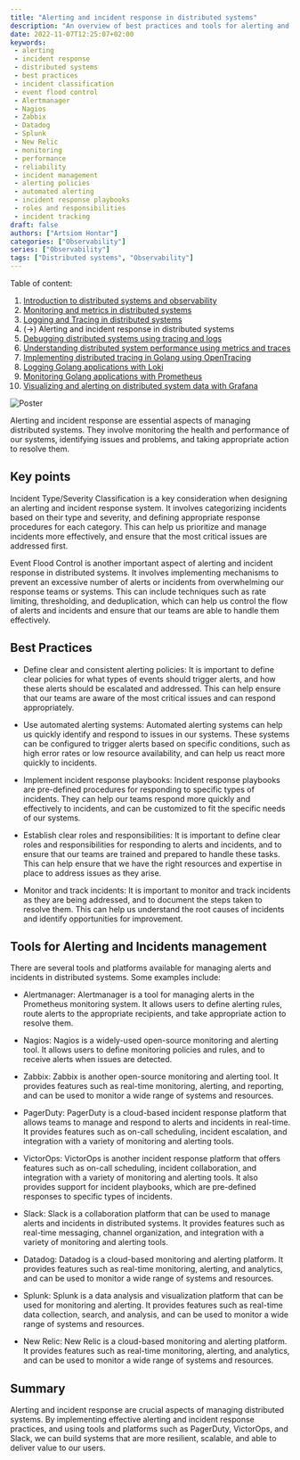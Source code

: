 ```yaml
---
title: "Alerting and incident response in distributed systems"
description: "An overview of best practices and tools for alerting and incident response in distributed systems"
date: 2022-11-07T12:25:07+02:00
keywords:
 - alerting
 - incident response
 - distributed systems
 - best practices
 - incident classification
 - event flood control
 - Alertmanager
 - Nagios
 - Zabbix
 - Datadog
 - Splunk
 - New Relic
 - monitoring
 - performance
 - reliability
 - incident management
 - alerting policies
 - automated alerting
 - incident response playbooks
 - roles and responsibilities
 - incident tracking
draft: false
authors: ["Artsiom Hontar"]
categories: ["Observability"]
series: ["Observability"]
tags: ["Distributed systems", "Observability"]
---
```


Table of content:
1. [Introduction to distributed systems and observability](/learnings/observability/intro-to-distributed-observability/)
2. [Monitoring and metrics in distributed systems](/learnings/observability/monitoring-in-distributed-system/)
3. [Logging and Tracing in distributed systems](/learnings/observability/logging-and-tracking-in-distributed-system/)
4. (->) Alerting and incident response in distributed systems
6. [Debugging distributed systems using tracing and logs](/learnings/observability/debugging-distributed-system)
7. [Understanding distributed system performance using metrics and traces](/learnings/observability/understanding-performance-in-distributed-system/)
8. [Implementing distributed tracing in Golang using OpenTracing](/learnings/observability/implementing-distributed-tracing/)
9. [Logging Golang applications with Loki](/learnings/observability/logging-golang-with-loki/)
10. [Monitoring Golang applications with Prometheus](/learnings/observability/monitoring-golang-with-prometheus/)
11. [Visualizing and alerting on distributed system data with Grafana](/learnings/observability/vizualize-and-alerting-with-grafana/)

![Poster](/learnings/observability/alerting-and-incidents-in-distributed-system/poster.jpg)

Alerting and incident response are essential aspects of managing distributed systems. They involve monitoring the health and performance of our systems, identifying issues and problems, and taking appropriate action to resolve them.

## Key points
Incident Type/Severity Classification is a key consideration when designing an alerting and incident response system. It involves categorizing incidents based on their type and severity, and defining appropriate response procedures for each category. This can help us prioritize and manage incidents more effectively, and ensure that the most critical issues are addressed first.

Event Flood Control is another important aspect of alerting and incident response in distributed systems. It involves implementing mechanisms to prevent an excessive number of alerts or incidents from overwhelming our response teams or systems. This can include techniques such as rate limiting, thresholding, and deduplication, which can help us control the flow of alerts and incidents and ensure that our teams are able to handle them effectively.

## Best Practices

- Define clear and consistent alerting policies: It is important to define clear policies for what types of events should trigger alerts, and how these alerts should be escalated and addressed. This can help ensure that our teams are aware of the most critical issues and can respond appropriately.

- Use automated alerting systems: Automated alerting systems can help us quickly identify and respond to issues in our systems. These systems can be configured to trigger alerts based on specific conditions, such as high error rates or low resource availability, and can help us react more quickly to incidents.

- Implement incident response playbooks: Incident response playbooks are pre-defined procedures for responding to specific types of incidents. They can help our teams respond more quickly and effectively to incidents, and can be customized to fit the specific needs of our systems.

- Establish clear roles and responsibilities: It is important to define clear roles and responsibilities for responding to alerts and incidents, and to ensure that our teams are trained and prepared to handle these tasks. This can help ensure that we have the right resources and expertise in place to address issues as they arise.

- Monitor and track incidents: It is important to monitor and track incidents as they are being addressed, and to document the steps taken to resolve them. This can help us understand the root causes of incidents and identify opportunities for improvement.

## Tools for Alerting and Incidents management
There are several tools and platforms available for managing alerts and incidents in distributed systems. Some examples include:

- Alertmanager: Alertmanager is a tool for managing alerts in the Prometheus monitoring system. It allows users to define alerting rules, route alerts to the appropriate recipients, and take appropriate action to resolve them.

- Nagios: Nagios is a widely-used open-source monitoring and alerting tool. It allows users to define monitoring policies and rules, and to receive alerts when issues are detected.

- Zabbix: Zabbix is another open-source monitoring and alerting tool. It provides features such as real-time monitoring, alerting, and reporting, and can be used to monitor a wide range of systems and resources.

- PagerDuty: PagerDuty is a cloud-based incident response platform that allows teams to manage and respond to alerts and incidents in real-time. It provides features such as on-call scheduling, incident escalation, and integration with a variety of monitoring and alerting tools.

- VictorOps: VictorOps is another incident response platform that offers features such as on-call scheduling, incident collaboration, and integration with a variety of monitoring and alerting tools. It also provides support for incident playbooks, which are pre-defined responses to specific types of incidents.

- Slack: Slack is a collaboration platform that can be used to manage alerts and incidents in distributed systems. It provides features such as real-time messaging, channel organization, and integration with a variety of monitoring and alerting tools.

- Datadog: Datadog is a cloud-based monitoring and alerting platform. It provides features such as real-time monitoring, alerting, and analytics, and can be used to monitor a wide range of systems and resources.

- Splunk: Splunk is a data analysis and visualization platform that can be used for monitoring and alerting. It provides features such as real-time data collection, search, and analysis, and can be used to monitor a wide range of systems and resources.

- New Relic: New Relic is a cloud-based monitoring and alerting platform. It provides features such as real-time monitoring, alerting, and analytics, and can be used to monitor a wide range of systems and resources.

## Summary

Alerting and incident response are crucial aspects of managing distributed systems. By implementing effective alerting and incident response practices, and using tools and platforms such as PagerDuty, VictorOps, and Slack, we can build systems that are more resilient, scalable, and able to deliver value to our users.